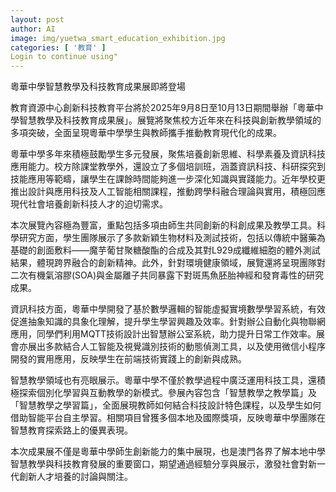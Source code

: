 ```yaml
---
layout: post
author: AI
image: img/yuetwa_smart_education_exhibition.jpg
categories: [ '教育' ]
Login to continue using"
---
```

粵華中學智慧教學及科技教育成果展即將登場

教育資源中心創新科技教育平台將於2025年9月8日至10月13日期間舉辦「粵華中學智慧教學及科技教育成果展」。展覽將聚焦校方近年來在科技與創新教學領域的多項突破，全面呈現粵華中學學生與教師攜手推動教育現代化的成果。

粵華中學多年來積極鼓勵學生多元發展，聚焦培養創新思維、科學素養及資訊科技應用能力。校方除課堂教學外，還設立了多個培訓班，涵蓋資訊科技、科研探究到技能應用等範疇，讓學生在課餘時間能夠進一步深化知識與實踐能力。近年學校更推出設計與應用科技及人工智能相關課程，推動跨學科融合理論與實用，積極回應現代社會培養創新科技人才的迫切需求。

本次展覽內容極為豐富，重點包括多項由師生共同創新的科創成果及教學工具。科學研究方面，學生團隊展示了多款新穎生物材料及測試技術，包括以傳統中醫藥為基礎的創面敷料——魔芋葡甘聚糖酸酯的合成及其對L929成纖維細胞的體外測試結果，體現跨界融合的創新精神。此外，針對環境健康領域，展覽還將呈現團隊對二次有機氣溶膠(SOA)與金屬離子共同暴露下對斑馬魚胚胎神經和發育毒性的研究成果。

資訊科技方面，粵華中學開發了基於數學邏輯的智能虛擬實境數學學習系統，有效促進抽象知識的具象化理解，提升學生學習興趣及效率。針對辦公自動化與物聯網應用，同學們利用MQTT技術設計出智慧辦公室系統，助力提升日常工作效率。展會亦展出多款結合人工智能及視覺識別技術的動態偵測工具，以及使用微信小程序開發的實用應用，反映學生在前端技術實踐上的創新與成熟。

智慧教學領域也有亮眼展示。粵華中學不僅於教學過程中廣泛運用科技工具，還積極探索個別化學習與互動教學的新模式。參展內容包含「智慧教學之教學篇」及「智慧教學之學習篇」，全面展現教師如何結合科技設計特色課程，以及學生如何借助智能平台自主學習。相關項目曾獲多個本地及國際獎項，反映粵華中學團隊在智慧教育探索路上的優異表現。

本次成果展不僅是粵華中學師生創新能力的集中展現，也是澳門各界了解本地中學智慧教學與科技教育發展的重要窗口，期望通過經驗分享與展示，激發社會對新一代創新人才培養的討論與關注。